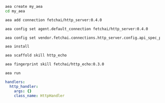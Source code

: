 ``` bash
aea create my_aea
cd my_aea
```
``` bash
aea add connection fetchai/http_server:0.4.0
```
``` bash
aea config set agent.default_connection fetchai/http_server:0.4.0
```
``` bash
aea config set vendor.fetchai.connections.http_server.config.api_spec_path "../examples/http_ex/petstore.yaml"
```
``` bash
aea install
```
``` bash
aea scaffold skill http_echo
```
``` bash
aea fingerprint skill fetchai/http_echo:0.3.0
```
``` bash
aea run
```
``` yaml
handlers:
  http_handler:
    args: {}
    class_name: HttpHandler
```
